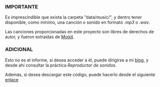 ### IMPORTANTE

Es imprescindible que exista la carpeta "data/music/", y dentro tener disponible, como mínimo, una canción o sonido en formato *.mp3* o *.wav*.

Las canciones proporcionadas en este proyecto son libres de derechos de autor, y fueron extraídas de [Mixkit](https://mixkit.co/free-stock-music/).

### ADICIONAL

Esto no es el informe, si desea acceder a él, puede dirigirse a mi [blog](https://josemap-99.github.io/), y desde ahí consultar la práctica *Reproductor de sonidos*.

Además, si desea descargar este código, puede hacerlo desde el siguiente [enlace](https://downgit.github.io/#/home?url=https://github.com/JoseMAP-99/JoseMAP-99.github.io/tree/master/codes/MUSIC_PLAYER)
